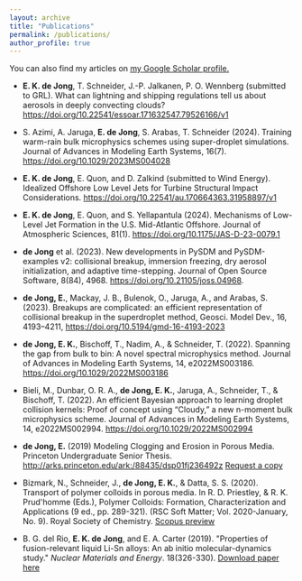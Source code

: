 ```yaml
---
layout: archive
title: "Publications"
permalink: /publications/
author_profile: true
---
```

You can also find my articles on <u><a href="{{author.googlescholar}}">my Google Scholar profile</a>.</u>

- **E. K. de Jong**, T. Schneider, J.-P. Jalkanen, P. O. Wennberg (submitted to GRL). What can lightning and shipping
regulations tell us about aerosols in deeply convecting clouds? https://doi.org/10.22541/essoar.171632547.79526166/v1

- S. Azimi, A. Jaruga, **E. de Jong**, S. Arabas, T. Schneider (2024). Training warm-rain bulk microphysics schemes using super-droplet simulations. Journal of Advances in Modeling Earth Systems, 16(7). https://doi.org/10.1029/2023MS004028  

- **E. K. de Jong**, E. Quon, and D. Zalkind (submitted to Wind Energy). Idealized Offshore Low Level Jets for Turbine Structural Impact Considerations. https://doi.org/10.22541/au.170664363.31958897/v1

- **E. K. de Jong**, E. Quon, and S. Yellapantula (2024). Mechanisms of Low-Level Jet Formation in the U.S. Mid-Atlantic Offshore. Journal of Atmospheric Sciences, 81(1). https://doi.org/10.1175/JAS-D-23-0079.1 

- **de Jong** et al. (2023). New developments in PySDM and PySDM-examples v2: collisional breakup, immersion freezing, dry aerosol initialization,
and adaptive time-stepping. Journal of Open Source Software, 8(84), 4968. https://doi.org/10.21105/joss.04968.

- **de Jong, E.**, Mackay, J. B., Bulenok, O., Jaruga, A., and Arabas, S. (2023). Breakups are complicated: an efficient representation of collisional breakup in the superdroplet method, Geosci. Model Dev., 16, 4193–4211, https://doi.org/10.5194/gmd-16-4193-2023

- **de Jong, E. K.**, Bischoff, T., Nadim, A., & Schneider, T. (2022). Spanning the gap from bulk to bin: A novel spectral microphysics method. Journal of Advances in Modeling Earth Systems, 14, e2022MS003186. https://doi.org/10.1029/2022MS003186 

- Bieli, M., Dunbar, O. R. A., **de Jong, E. K.**, Jaruga, A., Schneider, T., & Bischoff, T. (2022). An efficient Bayesian approach to learning droplet collision kernels: Proof of concept using “Cloudy,” a new n-moment bulk microphysics scheme. Journal of Advances in Modeling Earth Systems, 14, e2022MS002994. https://doi.org/10.1029/2022MS002994

- **de Jong, E.** (2019) Modeling Clogging and Erosion in Porous Media. Princeton Undergraduate Senior Thesis. http://arks.princeton.edu/ark:/88435/dsp01fj236492z [Request a copy](https://dataspace.princeton.edu/handle/88435/dsp01fj236492z)

- Bizmark, N., Schneider, J., **de Jong, E. K.**, & Datta, S. S. (2020). Transport of polymer colloids in porous media. In R. D. Priestley, & R. K. Prud'homme (Eds.), Polymer Colloids: Formation, Characterization and Applications (9 ed., pp. 289-321). (RSC Soft Matter; Vol. 2020-January, No. 9). Royal Society of Chemistry. 
[Scopus preview](https://www.scopus.com/record/display.uri?eid=2-s2.0-85077148866&origin=inward&txGid=47b508758eff69d4cccadeda697ea535)

- B. G. del Rio, **E. K. de Jong**, and E. A. Carter (2019). "Properties of fusion-relevant liquid Li-Sn alloys: An ab initio molecular-dynamics study." <i>Nuclear Materials and Energy</i>. 18(326-330). [Download paper here](http://edejong-caltech.github.io/files/2019-lithium-tin.pdf)